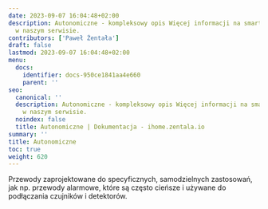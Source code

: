 ```yaml
---
date: 2023-09-07 16:04:48+02:00
description: Autonomiczne - kompleksowy opis Więcej informacji na smart home znajdziesz
  w naszym serwisie.
contributors: ['Paweł Żentała']
draft: false
lastmod: 2023-09-07 16:04:48+02:00
menu:
  docs:
    identifier: docs-950ce1841aa4e660
    parent: ''
seo:
  canonical: ''
  description: Autonomiczne - kompleksowy opis Więcej informacji na smart home znajdziesz
    w naszym serwisie.
  noindex: false
  title: Autonomiczne | Dokumentacja - ihome.zentala.io
summary: ''
title: Autonomiczne
toc: true
weight: 620
---
```



Przewody zaprojektowane do specyficznych, samodzielnych zastosowań, jak np. przewody alarmowe, które są często cieńsze i używane do podłączania czujników i detektorów.
